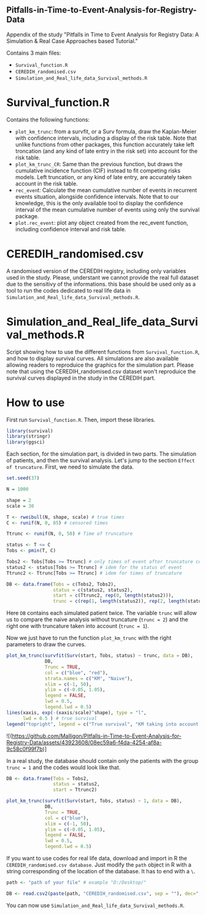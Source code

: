 ## Pitfalls-in-Time-to-Event-Analysis-for-Registry-Data

<!-- badges: start -->

Appendix of the study "Pitfalls in Time to Event Analysis for Registry Data: A Simulation &amp; Real Case Approaches based Tutorial."

Contains 3 main files:
  - `Survival_function.R`
  - `CEREDIH_randomised.csv`
  - `Simulation_and_Real_life_data_Survival_methods.R`

# Survival_function.R
Contains the following functions:
  - `plot_km_trunc`: from a survfit, or a Surv formula, draw the Kaplan-Meier with confidence intervals, including a display of the risk table. Note that unlike functions from other packages, this function accurately take left troncation (and any kind of late entry in the risk set) into account for the risk table.
  - `plot_km_trunc_CR`: Same than the previous function, but draws the cumulative incidence function (CIF) instead to fit competing risks models. Left truncation, or any kind of late entry, are accurately taken account in the risk table.
  - `rec_even`t: Calculate the mean cumulative number of events in recurrent events situation, alongside confidence intervals. Note that to our knowledge, this is the only available tool to display the confidence interval of the mean cumulative number of events using only the survival package.
  - `plot.rec_event`: plot any object created from the rec_event function, including confidence interval and risk table.

# CEREDIH_randomised.csv
A randomised version of the CEREDIH registry, including only variables used in the study. Please, understant we cannot provide the real full dataset due to the sensitivy of the informations. this base should be used only as a tool to run the codes dedicated to real life data in `Simulation_and_Real_life_data_Survival_methods.R`.

# Simulation_and_Real_life_data_Survival_methods.R
Script showing how to use the different functions from `Survival_function.R`, and how to display survival curves. All simulations are also available allowing readers to reproduice the graphics for the simulation part. Please note that using the CEREDIH_randomised.csv dataset won't reproduice the survival curves displayed in the study in the CEREDIH part.

# How to use

First run `Survival_function.R`. Then, import these libraries.

```r
library(survival)
library(stringr)
library(ggsci)
```

Each section, for the simulation part, is divided in two parts. The simulation of patients, and then the survival analysis. Let's jump to the section `Effect of truncature`. First, we need to simulate the data.

```r
set.seed(37)

N = 1000

shape = 2
scale = 30

T <- rweibull(N, shape, scale) # true times
C <- runif(N, 0, 85) # censored times

Ttrunc <- runif(N, 0, 50) # Time of truncature

status <- T <= C
Tobs <- pmin(T, C)

Tobs2 <- Tobs[Tobs >= Ttrunc] # only times of event after truncature could be observed
status2 <- status[Tobs >= Ttrunc] # idem for the status of event
Ttrunc2 <- Ttrunc[Tobs >= Ttrunc] # idem for times of truncature

DB <- data.frame(Tobs = c(Tobs2, Tobs2), 
                 status = c(status2, status2),
                 start = c(Ttrunc2, rep(0, length(status2))),
                 trunc = c(rep(1, length(status2)), rep(2, length(status2))))
```

Here `DB` contains each simulated patient twice. The variable `trunc` will allow us to compare the naive analysis without truncature (`trunc = 2`) and the right one with truncature taken into account (`trunc = 1`).

Now we just have to run the function `plot_km_trunc` with the right parameters to draw the curves.

``` r
plot_km_trunc(survfit(Surv(start, Tobs, status) ~ trunc, data = DB),
              DB,
              Trunc = TRUE,
              col = c("blue", "red"),
              strata.names = c("KM", "Naive"),
              xlim = c(-1, 50),
              ylim = c(-0.05, 1.05),
              legend = FALSE,
              lwd = 0.5,
              legend.lwd = 0.5)
lines(xaxis, exp(-(xaxis/scale)^shape), type = "l",
      lwd = 0.5 ) # true survival
legend("topright", legend = c("True survival", "KM taking into account truncation", "KM ignoring truncation"), col = c("black", "blue", "red"), lty = 1)
```

![(https://github.com/Malligon/Pitfalls-in-Time-to-Event-Analysis-for-Registry-Data/assets/43923608/08ec59a6-f4da-4254-af8a-9c58c0f99f7b)]

In a real study, the database should contain only the patients with the group `trunc = 1` and the codes would look like that.

``` r
DB <- data.frame(Tobs = Tobs2, 
                 status = status2,
                 start = Ttrunc2)

plot_km_trunc(survfit(Surv(start, Tobs, status) ~ 1, data = DB),
              DB,
              Trunc = TRUE,
              col = c("blue"),
              xlim = c(-1, 50),
              ylim = c(-0.05, 1.05),
              legend = FALSE,
              lwd = 0.5,
              legend.lwd = 0.5)
```

If you want to use codes for real life data, download and import in R the `CEREDIH_randomised.csv database`. Just modify the `path` object in R with a string corresponding of the location of the database. It has to end with a `\`.

``` r
path <- "path of your file" # example "D:/Desktop/"

DB <- read.csv2(paste(path, "CEREDIH_randomised.csv", sep = ""), dec=",", na.strings=c("NA",""," ",".","--", "N/A"))
```

You can now use `Simulation_and_Real_life_data_Survival_methods.R`.
